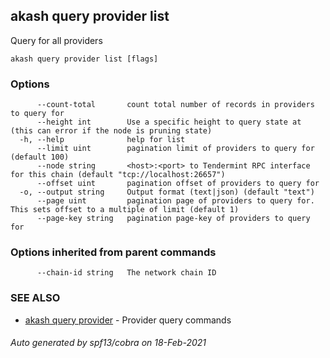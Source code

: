 ## akash query provider list

Query for all providers

```
akash query provider list [flags]
```

### Options

```
      --count-total       count total number of records in providers to query for
      --height int        Use a specific height to query state at (this can error if the node is pruning state)
  -h, --help              help for list
      --limit uint        pagination limit of providers to query for (default 100)
      --node string       <host>:<port> to Tendermint RPC interface for this chain (default "tcp://localhost:26657")
      --offset uint       pagination offset of providers to query for
  -o, --output string     Output format (text|json) (default "text")
      --page uint         pagination page of providers to query for. This sets offset to a multiple of limit (default 1)
      --page-key string   pagination page-key of providers to query for
```

### Options inherited from parent commands

```
      --chain-id string   The network chain ID
```

### SEE ALSO

* [akash query provider](akash_query_provider.md)	 - Provider query commands

###### Auto generated by spf13/cobra on 18-Feb-2021
